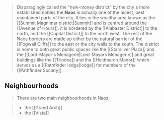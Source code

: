 > Disparagingly called the "new-money district" by the city's more established nobles the **Naos** is actually one of the nicest, best maintained parts of the city. It lies in the wealthy area known as the [[Summit Magnimar district|Summit]] and is centred around the [[Avenue of Hours]]. it is bordered by the [[Alabaster District]] to the north, and the [[Capital District]] to the north west. The rest of the Naos borders are made up either by the natural barrier of the [[Fogwall Cliffs]] to the east or the city walls to the south. The district is home to both great public spaces like the [[Starsilver Plaza]] and the [[Lord-Mayor's Menagerie|Lord-Mayors Menagerie]] and great buildings like the [[Triodea]] and the [[Heidmarch Manor]] which serves as a [[Pathfinder lodge|lodge]] for members of the [[Pathfinder Society]].


## Neighbourhoods

> There are two main neighbourhoods in Naos:

> - the [[Grand Arch]]
> - the [[Vista]]







